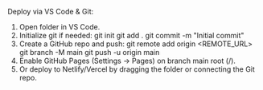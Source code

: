 
Deploy via VS Code & Git:
1. Open folder in VS Code.
2. Initialize git if needed:
   git init
   git add .
   git commit -m "Initial commit"
3. Create a GitHub repo and push:
   git remote add origin <REMOTE_URL>
   git branch -M main
   git push -u origin main
4. Enable GitHub Pages (Settings → Pages) on branch main root (/).
5. Or deploy to Netlify/Vercel by dragging the folder or connecting the Git repo.
